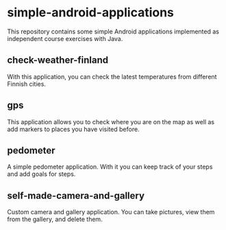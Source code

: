 # simple-android-applications

This repository contains some simple Android applications implemented as independent course exercises with Java.

## check-weather-finland

With this application, you can check the latest temperatures from different Finnish cities.

## gps

This application allows you to check where you are on the map as well as add markers to places you have visited before.

## pedometer

A simple pedometer application. With it you can keep track of your steps and add goals for steps.

## self-made-camera-and-gallery

Custom camera and gallery application. You can take pictures, view them from the gallery, and delete them.
